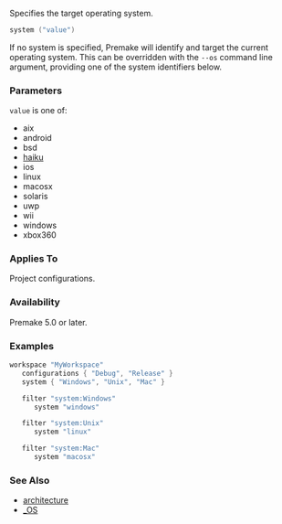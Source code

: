 Specifies the target operating system.

```lua
system ("value")
```

If no system is specified, Premake will identify and target the current operating system. This can be overridden with the `--os` command line argument, providing one of the system identifiers below.

### Parameters ###

`value` is one of:

* aix
* android
* bsd
* [haiku](http://www.haiku-os.org)
* ios
* linux
* macosx
* solaris
* uwp
* wii
* windows
* xbox360

### Applies To ###

Project configurations.

### Availability ###

Premake 5.0 or later.

### Examples ###

```lua
workspace "MyWorkspace"
   configurations { "Debug", "Release" }
   system { "Windows", "Unix", "Mac" }

   filter "system:Windows"
      system "windows"

   filter "system:Unix"
      system "linux"

   filter "system:Mac"
      system "macosx"
```

### See Also ###

* [architecture](architecture.md)
* [_OS](globals/premake_OS.md)
